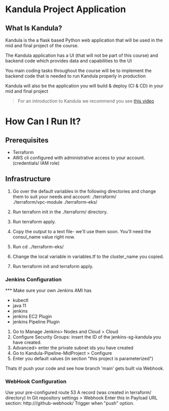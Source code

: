 # Kandula Project Application

## What Is Kandula?
Kandula is the a flask based Python web application that will be used in the mid and final project of the course.

The Kandula application has a UI (that will not be part of this course) and backend code which provides data and capabilities to the UI

You main coding tasks throughout the course will be to implement the backend code that is needed to run Kandula properly in production

Kandula will also be the application you will build & deploy (CI & CD) in your mid and final project

> For an introduction to Kandula we recommend you see [this video](https://drive.google.com/file/d/130FJG422J3M5OuEi84byE9VBU_wDUy0S/view?usp=sharing)

# How Can I Run It?

## Prerequisites
- Terraform 
- AWS cli configured with administrative access to your account. (credentials/ IAM role)

## Infrastructure
1. Go over the default variables in the following directories and change them to suit your needs and account:
./terraform/  
./terraform/vpc-module
./terraform-eks/

2. Run terraforn init in the ./terraform/ directory. 

3. Run terraform apply. 

4. Copy the output to a text file- we'll use them soon. You'll need the consul_name value right now.

5. Run cd ../terraform-eks/

6. Change the local variable in variables.tf to the cluster_name you copied. 

7. Run terraform init and terraform apply. 

### Jenkins Configuration 
*** Make sure your own Jenkins AMI has 
- kubectl
- java 11
- jenkins
- jenkins EC2 Plugin 
- jenkins Pipeline Plugin

1. Go to Manage Jenkins> Nodes and Cloud > Cloud
2. Configure Security Groups: insert the ID of the jenkins-sg-kandula you have created. 
3. Advanced> enter the private subnet ids you have created
4. Go to Kandula-Pipeline-MidProject > Configure
5. Enter you default values (in section "this project is parameterized")

Thats it! 
push your code and see how branch 'main' gets built via Webhook.

### WebHook Configuration 
Use your pre-configured route 53 A record (was created in terraform/ directory)
In Git repository settings > Webhook 
Enter this in Payload URL section:
http://<yourjenkinsURL>/github-webhook/
Trigger when "push" option.




